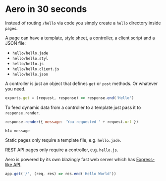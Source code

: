 # Aero in 30 seconds

Instead of routing `/hello` via code you simply create a `hello` directory inside `pages`.

A page can have a [template](Templates.md), [style sheet](Styles.md), a [controller](Controllers.md), a [client script](Scripts.md) and a JSON file:

* `hello/hello.jade`
* `hello/hello.styl`
* `hello/hello.js`
* `hello/hello.client.js`
* `hello/hello.json`

A controller is just an object that defines `get` or `post` methods. Or whatever you need.

```js
exports.get = (request, response) => response.end('Hello')
```

To feed dynamic data from a controller to a template just pass it to `response.render`.

```js
response.render({ message: 'You requested ' + request.url })
```

```jade
h1= message
```

Static pages only require a template file, e.g. `hello.jade`.

REST API pages only require a controller, e.g. `hello.js`.

Aero is powered by its own blazingly fast web server which has [Express-like API](#express-like-api).

```js
app.get('/', (req, res) => res.end('Hello World'))
```